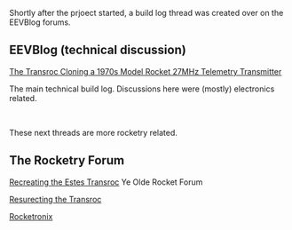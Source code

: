 Shortly after the prjoect started, a build log thread was created over on the EEVBlog forums.  


## EEVBlog (technical discussion)

[The Transroc Cloning a 1970s Model Rocket 27MHz Telemetry Transmitter](https://www.eevblog.com/forum/projects/the-transroc-cloning-a-1970s-model-rocket-27mhz-telemetry-transmitter/)

The main technical build log.  Discussions here were (mostly) electronics related.



<p>&nbsp;</p>
These next threads are more rocketry related.

## The Rocketry Forum

[Recreating the Estes Transroc](https://www.rocketryforum.com/threads/recreating-the-estes-transroc.165262/)
 Ye Olde Rocket Forum

[Resurecting the Transroc](https://oldrocketforum.com/showthread.php?p=246895#post246895)

[Rocketronix](https://www.oldrocketforum.com/showthread.php?t=15037)

